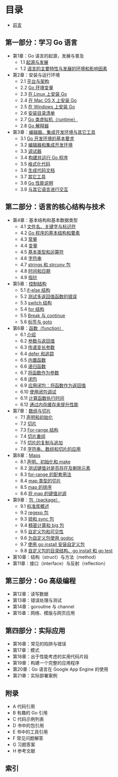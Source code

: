 # 目录
- [前言](preface.md)

## 第一部分：学习 Go 语言

- 第1章：Go 语言的起源，发展与普及
	- 1.1 [起源与发展](01.1.md)
	- 1.2 [语言的主要特性与发展的环境和影响因素](01.2.md)
- 第2章：安装与运行环境
	- 2.1 [平台与架构](02.1.md)
	- 2.2 [Go 环境变量](02.2.md)
	- 2.3 [在 Linux 上安装 Go](02.3.md)
	- 2.4 [在 Mac OS X 上安装 Go](02.4.md)
	- 2.5 [在 Windows 上安装 Go](02.5.md)
	- 2.6 [安装目录清单](02.6.md)
	- 2.7 [Go 类虚拟机（runtime）](02.7.md)
	- 2.8 [Go 解释器](02.8.md)
- 第3章：[编辑器、集成开发环境与其它工具](03.0.md)
	- 3.1 [Go 开发环境的基本要求](03.1.md)
	- 3.2 [编辑器和集成开发环境](03.2.md)
	- 3.3 [调试器](03.3.md)
	- 3.4 [构建并运行 Go 程序](03.4.md)
	- 3.5 [格式化代码](03.5.md)
	- 3.6 [生成代码文档](03.6.md)
	- 3.7 [其它工具](03.7.md)
	- 3.8 [Go 性能说明](03.8.md)
	- 3.9 [与其它语言进行交互](03.9.md)

## 第二部分：语言的核心结构与技术

- 第4章：基本结构和基本数据类型
	- 4.1 [文件名、关键字与标识符](04.1.md)
	- 4.2 [Go 程序的基本结构和要素](04.2.md)
	- 4.3 [常量](04.3.md)
	- 4.4 [变量](04.4.md)
	- 4.5 [基本类型和运算符](04.5.md)
	- 4.6 [字符串](04.6.md)
	- 4.7 [strings 和 strconv 包](04.7.md)
	- 4.8 [时间和日期](04.8.md)
	- 4.9 [指针](04.9.md)
- 第5章：[控制结构](05.0.md)
	- 5.1 [if-else 结构](05.1.md)
	- 5.2 [测试多返回值函数的错误](05.2.md)
	- 5.3 [switch 结构](05.3.md)
	- 5.4 [for 结构](05.4.md)
	- 5.5 [Break 与 continue](05.5.md)
	- 5.6 [标签与 goto](05.6.md)
- 第6章：[函数（function）](06.0.md)
	- 6.1 [介绍](06.1.md)
	- 6.2 [参数与返回值](06.2.md)
	- 6.3 [传递变长参数](06.3.md)
	- 6.4 [defer 和追踪](06.4.md)
	- 6.5 [内置函数](06.5.md)
	- 6.6 [递归函数](06.6.md)
	- 6.7 [将函数作为参数](06.7.md)
	- 6.8 [闭包](06.8.md)
	- 6.9 [应用闭包：将函数作为返回值](06.9.md)
	- 6.10 [使用闭包调试](06.10.md)
	- 6.11 [计算函数执行时间](06.11.md)
	- 6.12 [通过内存缓存来提升性能](06.12.md)
- 第7章：[数组与切片](07.0.md)
	- 7.1 [声明和初始化](07.1.md)
	- 7.2 [切片](07.2.md)
	- 7.3 [For-range 结构](07.3.md)
	- 7.4 [切片重组](07.4.md)
	- 7.5 [切片的复制与追加](07.5.md)
	- 7.6 [字符串、数组和切片的应用](07.6.md)
- 第8章：[Maps](08.0.md)
	- 8.1 [声明、初始化和 make](08.1.md)
	- 8.2 [测试键值对是否存在及删除元素](08.2.md)
	- 8.3 [for-range 的配套用法](08.3.md)
	- 8.4 [map 类型的切片](08.4.md)
	- 8.5 [map 的排序](08.5.md)
	- 8.6 [将 map 的键值对调](08.6.md)
- 第9章：[包（package）](09.0.md)
	- 9.1 [标准库概述](09.1.md)
	- 9.2 [regexp 包](09.2.md)
	- 9.3 [锁和 sync 包](09.3.md)
	- 9.4 [精密计算和 big 包](09.4.md)
	- 9.5 [自定义包和可见性](09.5.md)
	- 9.6 [为自定义包使用 godoc](09.6.md)
	- 9.7 [使用 go install 安装自定义包](09.7.md)
	- 9.8 [自定义包的目录结构、go install 和 go test](09.8.md)
- 第10章：结构（struct）与方法（method）
- 第11章：接口（interface）与反射（reflection）

## 第三部分：Go 高级编程

- 第12章：读写数据
- 第13章：错误处理与测试
- 第14章：goroutine 与 channel
- 第15章：网络、模版与网页应用

## 第四部分：实际应用

- 第16章：常见的陷阱与错误
- 第17章：模式
- 第18章：出于性能考虑的实用代码片段
- 第19章：构建一个完整的应用程序
- 第20章：Go 语言在 Google App Engine 的使用
- 第21章：实际部署案例

## 附录

- A 代码引用
- B 有趣的 Go 引用
- C 代码示例列表
- D 书中的包引用
- E 书中的工具引用
- F 常见问题解答
- G 习题答案
- H 参考文献

## 索引
